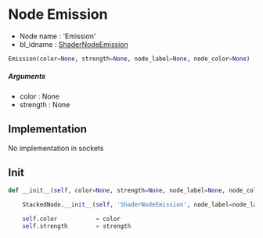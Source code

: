 # Node Emission

- Node name : 'Emission'
- bl_idname : [ShaderNodeEmission](https://docs.blender.org/api/current/bpy.types.{bl_idname}.html)


``` python
Emission(color=None, strength=None, node_label=None, node_color=None)
```
##### Arguments

- color : None
- strength : None

## Implementation

No implementation in sockets

## Init

``` python
def __init__(self, color=None, strength=None, node_label=None, node_color=None):

    StackedNode.__init__(self, 'ShaderNodeEmission', node_label=node_label, node_color=node_color)

    self.color           = color
    self.strength        = strength
```
